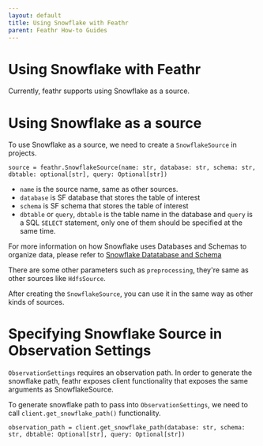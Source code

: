 ```yaml
---
layout: default
title: Using Snowflake with Feathr
parent: Feathr How-to Guides
---
```


# Using Snowflake with Feathr

Currently, feathr supports using Snowflake as a source.

# Using Snowflake as a source

To use Snowflake as a source, we need to create a `SnowflakeSource` in projects.

```
source = feathr.SnowflakeSource(name: str, database: str, schema: str, dbtable: optional[str], query: Optional[str])
```

* `name` is the source name, same as other sources.
* `database` is SF database that stores the table of interest
* `schema` is SF schema that stores the table of interest
* `dbtable` or `query`, `dbtable` is the table name in the database and `query` is a SQL `SELECT` statement, only one of them should be specified at the same time.

For more information on how Snowflake uses Databases and Schemas to organize data, please refer to [Snowflake Datatabase and Schema](https://docs.snowflake.com/en/sql-reference/ddl-database.html)

There are some other parameters such as `preprocessing`, they're same as other sources like `HdfsSource`.

After creating the `SnowflakeSource`, you can use it in the same way as other kinds of sources.

# Specifying Snowflake Source in Observation Settings

`ObservationSettings` requires an observation path. In order to generate the snowflake path, feathr exposes client functionality that exposes the same arguments as SnowflakeSource. 

To generate snowflake path to pass into `ObservationSettings`, we need to call `client.get_snowflake_path()` functionality.

```
observation_path = client.get_snowflake_path(database: str, schema: str, dbtable: Optional[str], query: Optional[str])
```